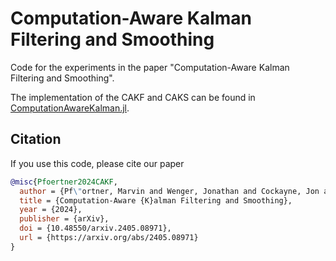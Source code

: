 # Computation-Aware Kalman Filtering and Smoothing

Code for the experiments in the paper "Computation-Aware Kalman Filtering and Smoothing".

The implementation of the CAKF and CAKS can be found in [ComputationAwareKalman.jl](https://github.com/marvinpfoertner/ComputationAwareKalman.jl).

## Citation

If you use this code, please cite our paper

```bibtex
@misc{Pfoertner2024CAKF,
  author = {Pf\"ortner, Marvin and Wenger, Jonathan and Cockayne, Jon and Hennig, Philipp},
  title = {Computation-Aware {K}alman Filtering and Smoothing},
  year = {2024},
  publisher = {arXiv},
  doi = {10.48550/arxiv.2405.08971},
  url = {https://arxiv.org/abs/2405.08971}
}
```